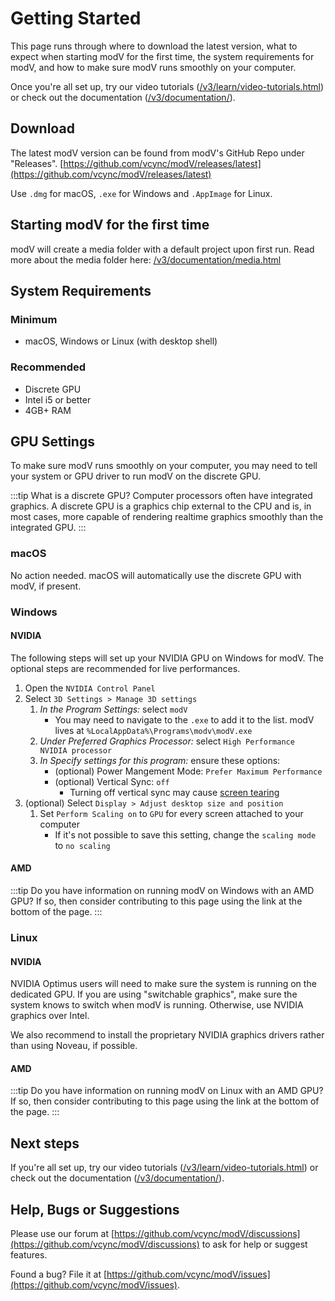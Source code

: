# Getting Started

This page runs through where to download the latest version, what to expect when starting modV for the first time, the system requirements for modV, and how to make sure modV runs smoothly on your computer.

Once you're all set up, try our video tutorials ([/v3/learn/video-tutorials.html](/v3/learn/video-tutorials.html)) or check out the documentation ([/v3/documentation/](/v3/documentation/)).

## Download
The latest modV version can be found from modV's GitHub Repo under "Releases".
[https://github.com/vcync/modV/releases/latest](https://github.com/vcync/modV/releases/latest)

Use `.dmg` for macOS, `.exe` for Windows and `.AppImage` for Linux.

## Starting modV for the first time
modV will create a media folder with a default project upon first run. Read more about the media folder here: [/v3/documentation/media.html](/v3/documentation/media.html)

## System Requirements

### Minimum

- macOS, Windows or Linux (with desktop shell)

### Recommended

- Discrete GPU
- Intel i5 or better
- 4GB+ RAM

## GPU Settings
To make sure modV runs smoothly on your computer, you may need to tell your system or GPU driver to run modV on the discrete GPU.

:::tip What is a discrete GPU?
Computer processors often have integrated graphics. A discrete GPU is a graphics chip external to the CPU and is, in most cases, more capable of rendering realtime graphics smoothly than the integrated GPU.
:::

### macOS

No action needed. macOS will automatically use the discrete GPU with modV, if present.

### Windows

#### NVIDIA

The following steps will set up your NVIDIA GPU on Windows for modV.
The optional steps are recommended for live performances.

1. Open the `NVIDIA Control Panel`
2. Select `3D Settings > Manage 3D settings`
   1. _In the Program Settings:_ select `modV`
      - You may need to navigate to the `.exe` to add it to the list. modV lives at `%LocalAppData%\Programs\modv\modV.exe`
   2. _Under Preferred Graphics Processor:_ select `High Performance NVIDIA processor`
   3. _In Specify settings for this program:_ ensure these options:
      - (optional) Power Mangement Mode: `Prefer Maximum Performance`
      - (optional) Vertical Sync: `off`
        - Turning off vertical sync may cause [screen tearing](https://en.wikipedia.org/wiki/Screen_tearing)
3. (optional) Select `Display > Adjust desktop size and position`
   1. Set `Perform Scaling on` to `GPU` for every screen attached to your computer
        - If it's not possible to save this setting, change the `scaling mode` to `no scaling`

#### AMD

:::tip Do you have information on running modV on Windows with an AMD GPU?
If so, then consider contributing to this page using the link at the bottom of the page.
:::

### Linux

#### NVIDIA

NVIDIA Optimus users will need to make sure the system is running on the dedicated GPU.
If you are using "switchable graphics", make sure the system knows to switch when modV is running.
Otherwise, use NVIDIA graphics over Intel.

We also recommend to install the proprietary NVIDIA graphics drivers rather than using Noveau, if possible.


#### AMD

:::tip Do you have information on running modV on Linux with an AMD GPU?
If so, then consider contributing to this page using the link at the bottom of the page.
:::

## Next steps

If you're all set up, try our video tutorials ([/v3/learn/video-tutorials.html](/v3/learn/video-tutorials.html)) or check out the documentation ([/v3/documentation/](/v3/documentation/)).

## Help, Bugs or Suggestions

Please use our forum at [https://github.com/vcync/modV/discussions](https://github.com/vcync/modV/discussions) to ask for help or suggest features.

Found a bug? File it at [https://github.com/vcync/modV/issues](https://github.com/vcync/modV/issues).
